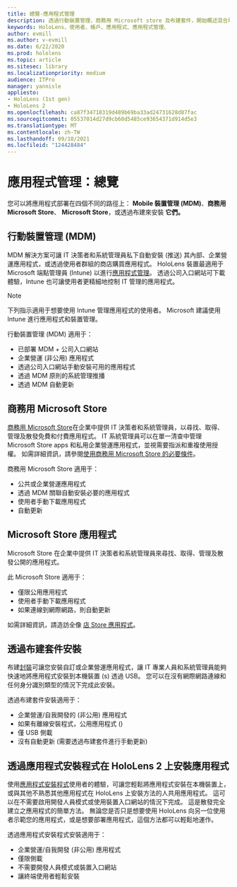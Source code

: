 ```yaml
---
title: 總覽-應用程式管理
description: 透過行動裝置管理、商務用 Microsoft store 及布建套件，開始概述混合現實應用程式管理。
keywords: HoloLens、使用者、帳戶、應用程式、應用程式管理、
author: evmill
ms.author: v-evmill
ms.date: 6/22/2020
ms.prod: hololens
ms.topic: article
ms.sitesec: library
ms.localizationpriority: medium
audience: ITPro
manager: yannisle
appliesto:
- HoloLens (1st gen)
- HoloLens 2
ms.openlocfilehash: ca87f34718319d489b69ba33ad24731628d87fac
ms.sourcegitcommit: 05537014d27d9cb60d5485ce93654371d914d5e3
ms.translationtype: MT
ms.contentlocale: zh-TW
ms.lasthandoff: 09/10/2021
ms.locfileid: "124428484"
---
```

# <a name="app-management-overview"></a>應用程式管理：總覽

您可以將應用程式部署在四個不同的路徑上： **Mobile 裝置管理 (MDM)**、**商務用 Microsoft Store**、 **Microsoft Store**，或透過布建來安裝 **它們。**

## <a name="mobile-device-management-mdm"></a>行動裝置管理 (MDM)

MDM 解決方案可讓 IT 決策者和系統管理員私下自動安裝 (推送) 其內部、企業營運應用程式，或透過使用者群組的商店購買應用程式。 HoloLens 裝置最適用于 Microsoft 端點管理員 (Intune) 以進行[應用程式管理](app-deploy-intune.md)。 透過公司入口網站可下載體驗，Intune 也可讓使用者更精細地控制 IT 管理的應用程式。

> [!NOTE]
> 下列指示適用于想要使用 Intune 管理應用程式的使用者。 Microsoft 建議使用 Intune 進行應用程式和裝置管理。

行動裝置管理 (MDM) 適用于：

* 已部署 MDM + 公司入口網站
* 企業營運 (非公用) 應用程式
* 透過公司入口網站手動安裝可用的應用程式
* 透過 MDM 原則的系統管理推播
* 透過 MDM 自動更新

## <a name="microsoft-store-for-business"></a>商務用 Microsoft Store

[商務用 Microsoft Store](app-deploy-store-business.md)在企業中提供 IT 決策者和系統管理員，以尋找、取得、管理及散發免費和付費應用程式。 IT 系統管理員可以在單一清查中管理 Microsoft Store apps 和私用企業營運應用程式，並視需要指派和重複使用授權。 如需詳細資訊，請參閱[使用商務用 Microsoft Store 的必要條件](/microsoft-store/prerequisites-microsoft-store-for-business)。

商務用 Microsoft Store 適用于：

* 公共或企業營運應用程式
* 透過 MDM 關聯自動安裝必要的應用程式
* 使用者手動下載應用程式
* 自動更新

## <a name="microsoft-store-apps"></a>Microsoft Store 應用程式

Microsoft Store 在企業中提供 IT 決策者和系統管理員來尋找、取得、管理及散發公開的應用程式。

此 Microsoft Store 適用于：

* 僅限公用應用程式
* 使用者手動下載應用程式
* 如果連線到網際網路，則自動更新

如需詳細資訊，請造訪全像 [店 Store 應用程式](/hololens/holographic-store-apps)。

## <a name="install-via-provisioning-packages"></a>透過布建套件安裝

布建[封裝](app-deploy-provisioning-package.md)可讓您安裝自訂或企業營運應用程式，讓 IT 專業人員和系統管理員能夠快速地將應用程式安裝到本機裝置 (s) 透過 USB。 您可以在沒有網際網路連線和任何身分識別類型的情況下完成此安裝。

透過布建套件安裝適用于：

* 企業營運/自我開發的 (非公用) 應用程式
* 如果有離線安裝程式，公用應用程式 () 
* 僅 USB 側載
* 沒有自動更新 (需要透過布建套件進行手動更新) 

## <a name="install-apps-on-hololens-2-via-app-installer"></a>透過應用程式安裝程式在 HoloLens 2 上安裝應用程式

使用[應用程式安裝程式](app-deploy-app-installer.md)使用者的體驗，可讓您輕鬆將應用程式安裝在本機裝置上，或與其他不熟悉其他應用程式在 HoloLens 上安裝方法的人共用應用程式。 這可以在不需要啟用開發人員模式或使用裝置入口網站的情況下完成。 這是散發完全建立之應用程式的簡單方法。 無論您是否只是想要使用 HoloLens 向另一位使用者示範您的應用程式，或是想要部署應用程式，這個方法都可以輕鬆地運作。

透過應用程式安裝程式安裝適用于：

* 企業營運/自我開發 (非公用) 應用程式
* 僅限側載
* 不需要開發人員模式或裝置入口網站
* 讓終端使用者輕鬆安裝
